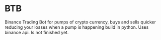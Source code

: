# BTB
Binance Trading Bot for pumps of crypto currency, buys and sells quicker reducing your losses when a pump is happening build in python. Uses binance api. Is not finished yet.
